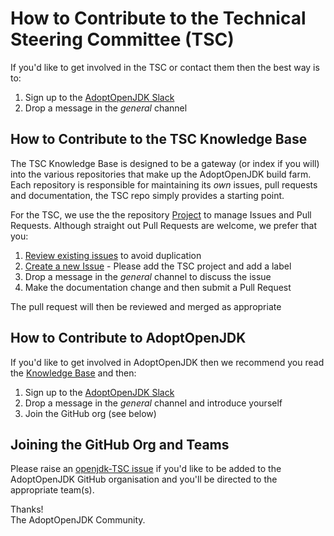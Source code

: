 # How to Contribute to the Technical Steering Committee (TSC)

If you'd like to get involved in the TSC or contact them then the best way is to:

 1. Sign up to the [AdoptOpenJDK Slack](https://adoptopenjdk.net/slack.html)
 1. Drop a message in the _general_ channel

## How to Contribute to the TSC Knowledge Base

The TSC Knowledge Base is designed to be a gateway (or index if you will) into the various repositories that make up the AdoptOpenJDK build farm.  Each repository is responsible for maintaining its _own_ issues, pull requests and documentation, the TSC repo simply provides a starting point.

For the TSC, we use the the repository [Project](https://github.com/AdoptOpenJDK/TSC/projects/1) to manage Issues and Pull Requests.  Although straight out Pull Requests are welcome, we prefer that you:

 1. [Review existing issues](https://github.com/AdoptOpenJDK/TSC/issues) to avoid duplication
 1. [Create a new Issue](https://github.com/AdoptOpenJDK/TSC/issues/new) - Please add the TSC project and add a label
 1. Drop a message in the _general_ channel to discuss the issue
 1. Make the documentation change and then submit a Pull Request

The pull request will then be reviewed and merged as appropriate

## How to Contribute to AdoptOpenJDK

If you'd like to get involved in AdoptOpenJDK then we recommend you read the [Knowledge Base](README.md) and then:

 1. Sign up to the [AdoptOpenJDK Slack](https://adoptopenjdk.net/slack.html)
 1. Drop a message in the _general_ channel and introduce yourself
 1. Join the GitHub org (see below)

## Joining the GitHub Org and Teams

Please raise an [openjdk-TSC issue](https://github.com/AdoptOpenJDK/TSC/issues) if you'd like to be added to the AdoptOpenJDK GitHub organisation and you'll be directed to the appropriate team(s).

Thanks!  
The AdoptOpenJDK Community.
